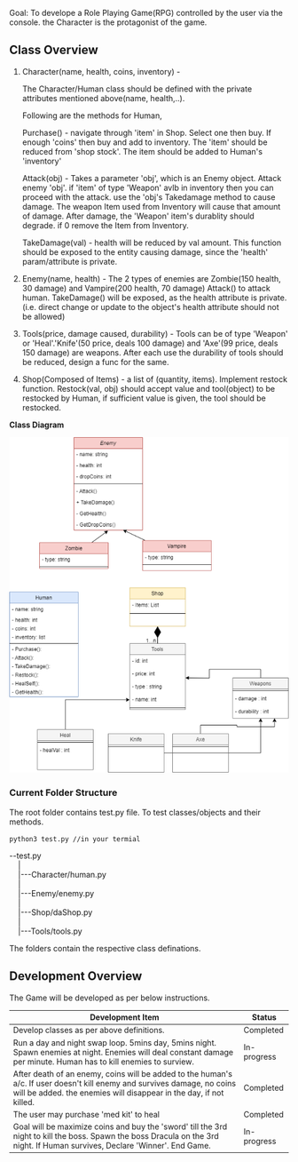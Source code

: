 Goal: To develope a Role Playing Game(RPG) controlled by the user via the console. the Character is the protagonist of the game. 

## Class Overview

1. Character(name, health, coins, inventory) - 

   The Character/Human class should be defined with the private attributes mentioned above(name, health,..). 
   
   Following are the methods for Human,
   
   Purchase() - navigate through 'item' in Shop. Select one then buy. If enough 'coins' then buy and add to inventory. The 'item' should be reduced from 'shop stock'. The item should be added to Human's 'inventory'

   Attack(obj) - Takes a parameter 'obj', which is an Enemy object. Attack enemy 'obj'. if 'item' of type 'Weapon' avlb in inventory then you can proceed with the attack. use the 'obj's Takedamage method to cause damage. The weapon Item used from Inventory will cause that amount of damage. After damage, the 'Weapon' item's durablity should degrade. if 0 remove the Item from Inventory.

   TakeDamage(val) - health will be reduced by val amount. This function should be exposed to the entity causing damage, since the 'health' param/attribute is private.


2. Enemy(name, health) -
The 2 types of enemies are Zombie(150 health, 30 damage) and Vampire(200 health, 70 damage)
Attack() to attack human. TakeDamage() will be exposed, as the health attribute is private.(i.e. direct change or update to the object's health attribute should not be allowed)


3. Tools(price, damage caused, durability) -
  Tools can be of type 'Weapon' or 'Heal'.'Knife'(50 price, deals 100 damage) and 'Axe'(99 price, deals 150 damage) are weapons. After each use the durability of tools should be reduced, design a func for the same.

4. Shop(Composed of Items) - a list of (quantity, items). Implement restock function. Restock(val, obj) should accept value and tool(object) to be restocked by Human, if sufficient value is given, the tool should be restocked. 

 **Class Diagram**
  
 ![Class Diagram](/RPG-Class-Diagram.png "CD")

### Current Folder Structure
The root folder contains test.py file. To test classes/objects and their methods. 
```
python3 test.py //in your termial
```
 --test.py <br>
     &nbsp;&nbsp;&nbsp;&nbsp;| <br>
     &nbsp;&nbsp;&nbsp;&nbsp;|---Character/human.py <br>
     &nbsp;&nbsp;&nbsp;&nbsp;| <br>
     &nbsp;&nbsp;&nbsp;&nbsp;|---Enemy/enemy.py <br>
     &nbsp;&nbsp;&nbsp;&nbsp;| <br>
     &nbsp;&nbsp;&nbsp;&nbsp;|---Shop/daShop.py <br>
     &nbsp;&nbsp;&nbsp;&nbsp;| <br>
     &nbsp;&nbsp;&nbsp;&nbsp;|---Tools/tools.py
   
  The folders contain the respective class definations.

## Development Overview
The Game will be developed as per below instructions.

| Development Item     | Status |
| ----------- | ----------- |
| Develop classes as per above definitions.      | Completed     |
|Run a day and night swap loop. 5mins day, 5mins night. Spawn enemies at night. Enemies will deal constant damage per minute. Human has to kill enemies to surview.  | In-progress      |
| After death of an enemy, coins will be added to the human's a/c. If user doesn't kill enemy and survives damage, no coins will be added. the enemies will disappear in the day, if not killed. | Completed |
|The user may purchase 'med kit' to heal | Completed |
|Goal will be maximize coins and buy the 'sword' till the 3rd night to kill the boss. Spawn the boss Dracula on the 3rd night. If Human survives, Declare 'Winner'. End Game.| In-progress|

